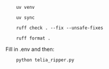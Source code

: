 ```shell
    uv venv
```

```shell
    uv sync
```

```shell
    ruff check . --fix --unsafe-fixes
```

```shell
    ruff format .
```

Fill in .env and then:
```shell
    python telia_ripper.py
```